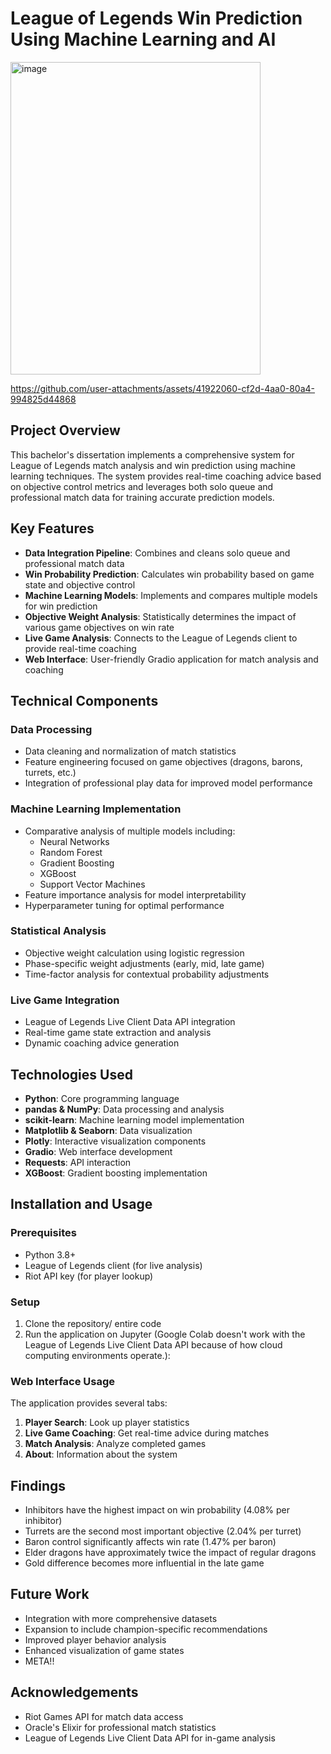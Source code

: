 # League of Legends Win Prediction Using Machine Learning and AI
<img width="400" height="500" alt="image" src="https://github.com/user-attachments/assets/3a0f5ae9-4f38-45b5-87af-788933a01cc0" />


https://github.com/user-attachments/assets/41922060-cf2d-4aa0-80a4-994825d44868


## Project Overview
This bachelor's dissertation implements a comprehensive system for League of Legends match analysis and win prediction using machine learning techniques. The system provides real-time coaching advice based on objective control metrics and leverages both solo queue and professional match data for training accurate prediction models.

## Key Features
- **Data Integration Pipeline**: Combines and cleans solo queue and professional match data
- **Win Probability Prediction**: Calculates win probability based on game state and objective control
- **Machine Learning Models**: Implements and compares multiple models for win prediction
- **Objective Weight Analysis**: Statistically determines the impact of various game objectives on win rate
- **Live Game Analysis**: Connects to the League of Legends client to provide real-time coaching
- **Web Interface**: User-friendly Gradio application for match analysis and coaching

## Technical Components

### Data Processing
- Data cleaning and normalization of match statistics
- Feature engineering focused on game objectives (dragons, barons, turrets, etc.)
- Integration of professional play data for improved model performance

### Machine Learning Implementation
- Comparative analysis of multiple models including:
  - Neural Networks
  - Random Forest
  - Gradient Boosting
  - XGBoost
  - Support Vector Machines
- Feature importance analysis for model interpretability
- Hyperparameter tuning for optimal performance

### Statistical Analysis
- Objective weight calculation using logistic regression
- Phase-specific weight adjustments (early, mid, late game)
- Time-factor analysis for contextual probability adjustments

### Live Game Integration
- League of Legends Live Client Data API integration
- Real-time game state extraction and analysis
- Dynamic coaching advice generation

## Technologies Used
- **Python**: Core programming language
- **pandas & NumPy**: Data processing and analysis
- **scikit-learn**: Machine learning model implementation
- **Matplotlib & Seaborn**: Data visualization
- **Plotly**: Interactive visualization components
- **Gradio**: Web interface development
- **Requests**: API interaction
- **XGBoost**: Gradient boosting implementation

## Installation and Usage

### Prerequisites
- Python 3.8+
- League of Legends client (for live analysis)
- Riot API key (for player lookup)

### Setup
1. Clone the repository/ entire code
2. Run the application on Jupyter (Google Colab doesn't work with the League of Legends Live Client Data API because of how cloud computing environments operate.):

### Web Interface Usage
The application provides several tabs:
1. **Player Search**: Look up player statistics
2. **Live Game Coaching**: Get real-time advice during matches
3. **Match Analysis**: Analyze completed games
4. **About**: Information about the system

## Findings
- Inhibitors have the highest impact on win probability (4.08% per inhibitor)
- Turrets are the second most important objective (2.04% per turret)
- Baron control significantly affects win rate (1.47% per baron)
- Elder dragons have approximately twice the impact of regular dragons
- Gold difference becomes more influential in the late game

## Future Work
- Integration with more comprehensive datasets
- Expansion to include champion-specific recommendations
- Improved player behavior analysis
- Enhanced visualization of game states
- META!!

## Acknowledgements
- Riot Games API for match data access
- Oracle's Elixir for professional match statistics
- League of Legends Live Client Data API for in-game analysis

